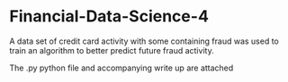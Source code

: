 # Financial-Data-Science-4
A data set of credit card activity with some containing fraud was used to train an algorithm to better predict future fraud activity.

The .py python file and accompanying write up are attached
